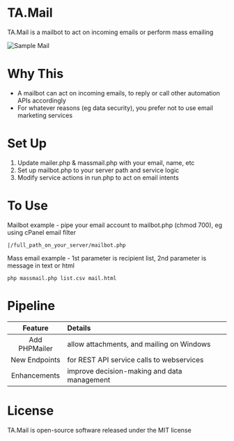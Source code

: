 # TA.Mail
TA.Mail is a mailbot to act on incoming emails or perform mass emailing

![Sample Mail](https://github.com/tebelorg/TA.Mail/raw/master/sample.jpg)

# Why This
- A mailbot can act on incoming emails, to reply or call other automation APIs accordingly
- For whatever reasons (eg data security), you prefer not to use email marketing services

# Set Up
1. Update mailer.php & massmail.php with your email, name, etc
2. Set up mailbot.php to your server path and service logic
3. Modify service actions in run.php to act on email intents

# To Use
Mailbot example - pipe your email account to mailbot.php (chmod 700), eg using cPanel email filter
```
|/full_path_on_your_server/mailbot.php
```
Mass email example - 1st parameter is recipient list, 2nd parameter is message in text or html
```
php massmail.php list.csv mail.html
```
# Pipeline
Feature|Details
:-----:|:------
Add PHPMailer|allow attachments, and mailing on Windows
New Endpoints|for REST API service calls to webservices
Enhancements|improve decision-making and data management

# License
TA.Mail is open-source software released under the MIT license
